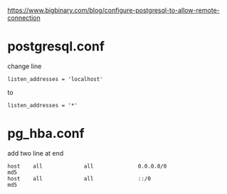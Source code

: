 https://www.bigbinary.com/blog/configure-postgresql-to-allow-remote-connection

# postgresql.conf
change line

    listen_addresses = 'localhost'

to 

    listen_addresses = '*'

# pg_hba.conf
add two line at end

    host    all             all              0.0.0.0/0                       md5
    host    all             all              ::/0                            md5
